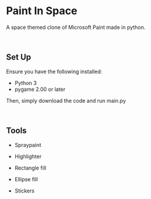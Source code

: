 # Paint In Space
A space themed clone of Microsoft Paint made in python.

<br>

## Set Up
Ensure you have the following installed:
* Python 3
* pygame 2.00 or later

Then, simply download the code and run main.py

<br>

## Tools

* Spraypaint

* Highlighter

* Rectangle fill

* Ellipse fill

* Stickers

